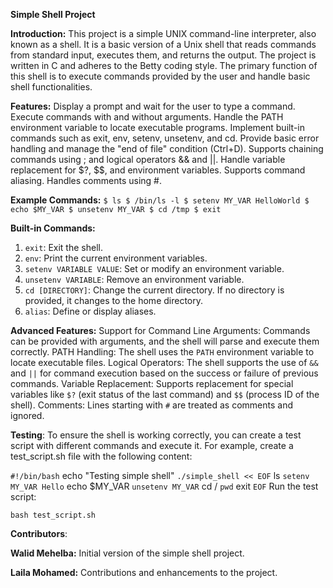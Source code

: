 **Simple Shell Project**

**Introduction:**
This project is a simple UNIX command-line interpreter, also known as a shell. It is a basic version of a Unix shell that reads commands from standard input, executes them, and returns the output. The project is written in C and adheres to the Betty coding style. The primary function of this shell is to execute commands provided by the user and handle basic shell functionalities.

**Features:**
Display a prompt and wait for the user to type a command.
Execute commands with and without arguments.
Handle the PATH environment variable to locate executable programs.
Implement built-in commands such as exit, env, setenv, unsetenv, and cd.
Provide basic error handling and manage the "end of file" condition (Ctrl+D).
Supports chaining commands using ; and logical operators && and ||.
Handle variable replacement for $?, $$, and environment variables.
Supports command aliasing.
Handles comments using #.

**Example Commands:**
``$ ls
$ /bin/ls -l
$ setenv MY_VAR HelloWorld
$ echo $MY_VAR
$ unsetenv MY_VAR
$ cd /tmp
$ exit
``

**Built-in Commands:**
1. ``exit``: Exit the shell.
2. ``env``: Print the current environment variables.
3. ``setenv VARIABLE VALUE``: Set or modify an environment variable.
4. ``unsetenv VARIABLE``: Remove an environment variable.
5. ``cd [DIRECTORY]``: Change the current directory. If no directory is provided, it changes to the home directory.
6. ``alias``: Define or display aliases.

**Advanced Features:**
Support for Command Line Arguments: Commands can be provided with arguments, and the shell will parse and execute them correctly.
PATH Handling: The shell uses the ``PATH`` environment variable to locate executable files.
Logical Operators: The shell supports the use of ``&&`` and ``||`` for command execution based on the success or failure of previous commands.
Variable Replacement: Supports replacement for special variables like ``$?`` (exit status of the last command) and ``$$`` (process ID of the shell).
Comments: Lines starting with ``#`` are treated as comments and ignored.

**Testing**:
To ensure the shell is working correctly, you can create a test script with different commands and execute it. For example, create a test_script.sh file with the following content:

``
#!/bin/bash
``
echo "Testing simple shell"
``
./simple_shell << EOF
``
ls
``
setenv MY_VAR Hello
``
echo $MY_VAR
``
unsetenv MY_VAR
``
cd /
``
pwd
``
exit
``
EOF
``
Run the test script:

``bash test_script.sh ``

**Contributors**:

**Walid Mehelba:** Initial version of the simple shell project.

**Laila Mohamed:** Contributions and enhancements to the project.
